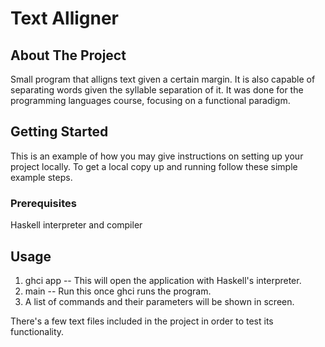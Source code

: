 # Text Alligner

<!-- ABOUT THE PROJECT -->
## About The Project
Small program that alligns text given a certain margin. It is also capable of separating words
given the syllable separation of it. It was done for the programming languages course, focusing
on a functional paradigm.

<!-- GETTING STARTED -->
## Getting Started

This is an example of how you may give instructions on setting up your project locally.
To get a local copy up and running follow these simple example steps.

### Prerequisites

Haskell interpreter and compiler

<!-- USAGE EXAMPLES -->
## Usage
1. ghci app -- This will open the application with Haskell's interpreter.
2. main -- Run this once ghci runs the program.
3. A list of commands and their parameters will be shown in screen.

There's a few text files included in the project in order to test its functionality.
